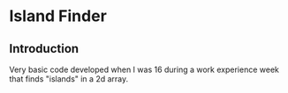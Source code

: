 # Island Finder

## Introduction

Very basic code developed when I was 16 during a work experience week that finds "islands" in a 2d array.

